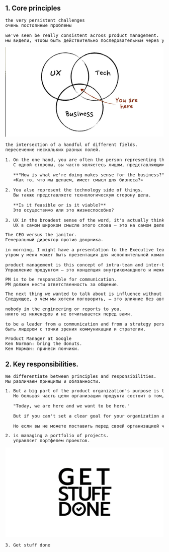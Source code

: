 ## 1. Core principles
<pre>
the very persistent challenges
очень постоянные проблемы

we've seen be really consistent across product management.
мы видели, чтобы быть действительно последовательным через управление продуктом.
</pre>
![*](https://github.com/AlexandrParkhomenko/ai/raw/main/Stanford/workera/online.stanford.edu/PM/business%2Btech%2Bux.png)
<pre>
the intersection of a handful of different fields.
пересечение нескольких разных полей.

1. On the one hand, you are often the person representing the business interests.
   С одной стороны, вы часто являетесь лицом, представляющим интересы бизнеса.

   **"How is what we're doing makes sense for the business?"**
   «Как то, что мы делаем, имеет смысл для бизнеса?»

2. You also represent the technology side of things.
   Вы также представляете технологическую сторону дела.

   **Is it feasible or is it viable?**
   Это осуществимо или это жизнеспособно?

3. UX in the broadest sense of the word, it's actually thinking from a customer perspective.
   UX в самом широком смысле этого слова — это на самом деле мышление с точки зрения клиента.
</pre>
<pre>
The CEO versus the janitor.
Генеральный директор против дворника.

in morning, I might have a presentation to the Executive team, the company and in the afternoon, I'm going through 500 bug reports that have been submitted by customers.
утром у меня может быть презентация для исполнительной команды, компании, а днем я просматриваю 500 отчетов об ошибках, которые были отправлены клиентами.

product management is this concept of intra-team and inter-team communication.
Управление продуктом — это концепция внутрикомандного и межкомандного общения.
</pre>
<pre>
PM is to be responsible for communication.
PM должен нести ответственность за общение.
</pre>
<pre>
The next thing we wanted to talk about is influence without authority.
Следующее, о чем мы хотели поговорить, — это влияние без авторитета.

nobody in the engineering or reports to you.
никто из инженеров и не отчитывается перед вами.

to be a leader from a communication and from a strategy perspective.
быть лидером с точки зрения коммуникации и стратегии.
</pre>
<pre>
Product Manager at Google
Ken Norman: bring the donuts.
Кен Норман: принеси пончики.
</pre>
## 2. Key responsibilities.
<pre>
We differentiate between principles and responsibilities.
Мы различаем принципы и обязанности.
</pre>
<pre>
1. But a big part of the product organization's purpose is to have a vision and a strategy for where the company is going from a product perspective.
   Но большая часть цели организации продукта состоит в том, чтобы иметь видение и стратегию того, куда компания движется с точки зрения продукта.

   "Today, we are here and we want to be here."

   But if you can't set a clear goal for your organization and then let people apply their intelligence to figure out how to achieve that goal, you will have an organization that is running in a number of different directions concurrently and it's very difficult for them to accomplish anything.

   Но если вы не можете поставить перед своей организацией четкую цель, а затем позволить людям применить свой интеллект, чтобы выяснить, как достичь этой цели, у вас будет организация, которая работает в нескольких разных направлениях одновременно, и это очень сложно для них. выполнить что-либо.
</pre>
<pre>
2. is managing a portfolio of projects.
   управляет портфелем проектов.
</pre>
![*](https://github.com/AlexandrParkhomenko/ai/raw/main/Stanford/workera/online.stanford.edu/PM/get-stuff-done.png)
<pre>
3. Get stuff done
